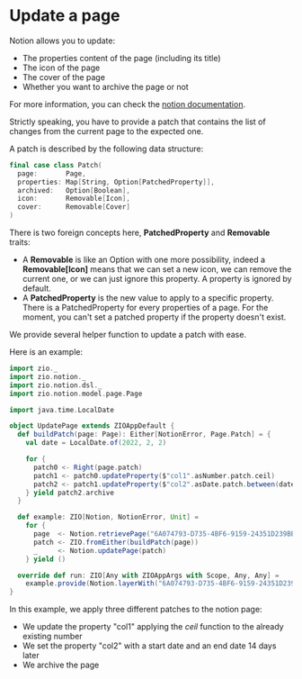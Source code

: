 # Update a page

Notion allows you to update:
- The properties content of the page (including its title)
- The icon of the page
- The cover of the page
- Whether you want to archive the page or not

For more information, you can check the [notion documentation](https://developers.notion.com/reference/patch-page).

Strictly speaking, you have to provide a patch that contains the list of changes from the current page to the expected 
one.

A patch is described by the following data structure: 

```scala
final case class Patch(
  page:       Page,
  properties: Map[String, Option[PatchedProperty]],
  archived:   Option[Boolean],
  icon:       Removable[Icon],
  cover:      Removable[Cover]
)
```

There is two foreign concepts here, **PatchedProperty** and **Removable** traits:
- A **Removable** is like an Option with one more possibility, indeed a **Removable[Icon]** means that we can set a new
  icon, we can remove the current one, or we can just ignore this property. A property is ignored by default.
- A **PatchedProperty** is the new value to apply to a specific property. There is a PatchedProperty for every 
  properties of a page. For the moment, you can't set a patched property if the property doesn't exist.

We provide several helper function to update a patch with ease.

Here is an example:

```scala
import zio._
import zio.notion._
import zio.notion.dsl._
import zio.notion.model.page.Page

import java.time.LocalDate

object UpdatePage extends ZIOAppDefault {
  def buildPatch(page: Page): Either[NotionError, Page.Patch] = {
    val date = LocalDate.of(2022, 2, 2)

    for {
      patch0 <- Right(page.patch)
      patch1 <- patch0.updateProperty($"col1".asNumber.patch.ceil)
      patch2 <- patch1.updateProperty($"col2".asDate.patch.between(date, date.plusDays(14)))
    } yield patch2.archive
  }

  def example: ZIO[Notion, NotionError, Unit] =
    for {
      page  <- Notion.retrievePage("6A074793-D735-4BF6-9159-24351D239BBC") // Insert your own page ID
      patch <- ZIO.fromEither(buildPatch(page))
      _     <- Notion.updatePage(patch)
    } yield ()

  override def run: ZIO[Any with ZIOAppArgs with Scope, Any, Any] =
    example.provide(Notion.layerWith("6A074793-D735-4BF6-9159-24351D239BBC")) // Insert your own bearer
}
```

In this example, we apply three different patches to the notion page:
- We update the property "col1" applying the *ceil* function to the already existing number
- We set the property "col2" with a start date and an end date 14 days later
- We archive the page